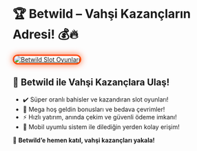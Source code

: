 <h1>🏆 Betwild – Vahşi Kazançların Adresi! 💰🔥</h1>

<a href="https://cutt.ly/BetwildLink" title="Betwild Slot Oyunları">
  <img src="https://i.ibb.co/BtMhhf6/g-venligiris.jpg" alt="Betwild Slot Oyunları" style="max-width: 100%; border: 3px solid #ff4500; border-radius: 15px; box-shadow: 0px 0px 15px rgba(255, 69, 0, 0.8);">
</a>

<h2>🚀 Betwild ile Vahşi Kazançlara Ulaş!</h2>
<ul>
  <li>✔️ Süper oranlı bahisler ve kazandıran slot oyunları!</li>
  <li>🎁 Mega hoş geldin bonusları ve bedava çevrimler!</li>
  <li>⚡️ Hızlı yatırım, anında çekim ve güvenli ödeme imkanı!</li>
  <li>📱 Mobil uyumlu sistem ile dilediğin yerden kolay erişim!</li>
</ul>

<p>💎 <strong>Betwild’e hemen katıl, vahşi kazançları yakala!</strong></p>

<meta name="description" content="Betwild ile kazanç fırsatlarını değerlendir! Yüksek bahis oranları, özel bonuslar ve hızlı ödemelerle kazanmaya başla!">
